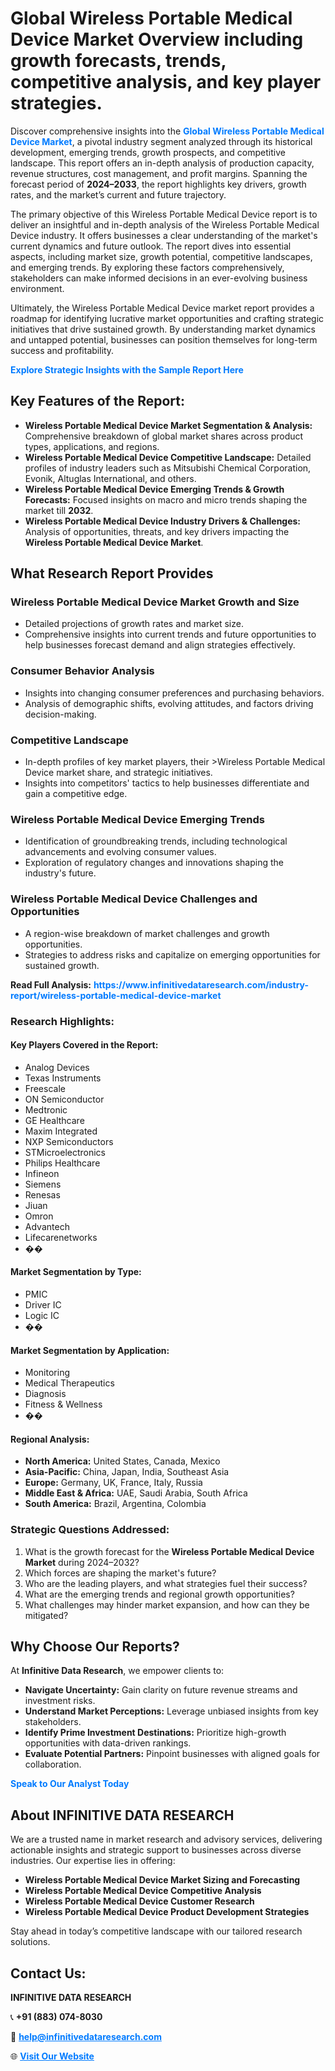 <h1>Global Wireless Portable Medical Device Market Overview including growth forecasts, trends, competitive analysis, and key player strategies.</h1>
<p>
Discover comprehensive insights into the 
<a href="https://www.infinitivedataresearch.com/industry-report/wireless-portable-medical-device-market" rel="dofollow" style="color: #007BFF; text-decoration: none;"><strong>Global Wireless Portable Medical Device Market</strong></a>, a pivotal industry segment analyzed through its historical development, emerging trends, growth prospects, and competitive landscape. This report offers an in-depth analysis of production capacity, revenue structures, cost management, and profit margins. Spanning the forecast period of <strong>2024–2033</strong>, the report highlights key drivers, growth rates, and the market’s current and future trajectory.
</p>
<p>
The primary objective of this Wireless Portable Medical Device report is to deliver an insightful and in-depth analysis of the Wireless Portable Medical Device industry. It offers businesses a clear understanding of the market's current dynamics and future outlook. The report dives into essential aspects, including market size, growth potential, competitive landscapes, and emerging trends. By exploring these factors comprehensively, stakeholders can make informed decisions in an ever-evolving business environment.
</p>
<p>
Ultimately, the Wireless Portable Medical Device market report provides a roadmap for identifying lucrative market opportunities and crafting strategic initiatives that drive sustained growth. By understanding market dynamics and untapped potential, businesses can position themselves for long-term success and profitability.
</p>
<p>
<a href="https://www.infinitivedataresearch.com/request-sample/reportId=109736" style="color: #007BFF; text-decoration: none;"><strong>Explore Strategic Insights with the Sample Report Here</strong></a>
</p>

<h2>Key Features of the Report:</h2>
<ul>
<li><strong>Wireless Portable Medical Device Market Segmentation & Analysis:</strong> Comprehensive breakdown of global market shares across product types, applications, and regions.</li>
<li><strong>Wireless Portable Medical Device Competitive Landscape:</strong> Detailed profiles of industry leaders such as Mitsubishi Chemical Corporation, Evonik, Altuglas International, and others.</li>
<li><strong>Wireless Portable Medical Device Emerging Trends & Growth Forecasts:</strong> Focused insights on macro and micro trends shaping the market till <strong>2032</strong>.</li>
<li><strong>Wireless Portable Medical Device Industry Drivers & Challenges:</strong> Analysis of opportunities, threats, and key drivers impacting the <strong>Wireless Portable Medical Device Market</strong>.</li>
</ul>

<h2>What Research Report Provides</h2>
<h3>Wireless Portable Medical Device Market Growth and Size</h3>
<ul>
<li>Detailed projections of growth rates and market size.</li>
<li>Comprehensive insights into current trends and future opportunities to help businesses forecast demand and align strategies effectively.</li>
</ul>

<h3>Consumer Behavior Analysis</h3>
<ul>
<li>Insights into changing consumer preferences and purchasing behaviors.</li>
<li>Analysis of demographic shifts, evolving attitudes, and factors driving decision-making.</li>
</ul>

<h3>Competitive Landscape</h3>
<ul>
<li>In-depth profiles of key market players, their >Wireless Portable Medical Device market share, and strategic initiatives.</li>
<li>Insights into competitors' tactics to help businesses differentiate and gain a competitive edge.</li>
</ul>

<h3>Wireless Portable Medical Device Emerging Trends</h3>
<ul>
<li>Identification of groundbreaking trends, including technological advancements and evolving consumer values.</li>
<li>Exploration of regulatory changes and innovations shaping the industry's future.</li>
</ul>

<h3>Wireless Portable Medical Device Challenges and Opportunities</h3>
<ul>
<li>A region-wise breakdown of market challenges and growth opportunities.</li>
<li>Strategies to address risks and capitalize on emerging opportunities for sustained growth.</li>
</ul>
<p><strong>Read Full Analysis:</strong> <a href="https://www.infinitivedataresearch.com/industry-report/wireless-portable-medical-device-market" rel="dofollow" style="color: #007BFF; text-decoration: none;"><strong>https://www.infinitivedataresearch.com/industry-report/wireless-portable-medical-device-market</strong></a></p>
<h3>Research Highlights:</h3>
<h4>Key Players Covered in the Report:</h4>
<ul><li>Analog Devices</li><li>Texas Instruments</li><li>Freescale</li><li>ON Semiconductor</li><li>Medtronic</li><li>GE Healthcare</li><li>Maxim Integrated</li><li>NXP Semiconductors</li><li>STMicroelectronics</li><li>Philips Healthcare</li><li>Infineon</li><li>Siemens</li><li>Renesas</li><li>Jiuan</li><li>Omron</li><li>Advantech</li><li>Lifecarenetworks</li><li>��</li></ul>
<h4>Market Segmentation by Type:</h4>
<ul><li>PMIC</li><li>Driver IC</li><li>Logic IC</li><li>��</li></ul>
<h4>Market Segmentation by Application:</h4>
<ul><li>Monitoring</li><li>Medical Therapeutics</li><li>Diagnosis</li><li>Fitness &amp; Wellness</li><li>��</li></ul>

<h4>Regional Analysis:</h4>
<ul>
<li><strong>North America:</strong> United States, Canada, Mexico</li>
<li><strong>Asia-Pacific:</strong> China, Japan, India, Southeast Asia</li>
<li><strong>Europe:</strong> Germany, UK, France, Italy, Russia</li>
<li><strong>Middle East & Africa:</strong> UAE, Saudi Arabia, South Africa</li>
<li><strong>South America:</strong> Brazil, Argentina, Colombia</li>
</ul>

<h3>Strategic Questions Addressed:</h3>
<ol>
<li>What is the growth forecast for the <strong>Wireless Portable Medical Device Market</strong> during 2024–2032?</li>
<li>Which forces are shaping the market's future?</li>
<li>Who are the leading players, and what strategies fuel their success?</li>
<li>What are the emerging trends and regional growth opportunities?</li>
<li>What challenges may hinder market expansion, and how can they be mitigated?</li>
</ol>

<h2>Why Choose Our Reports?</h2>
<p>At <strong>Infinitive Data Research</strong>, we empower clients to:</p>
<ul>
<li><strong>Navigate Uncertainty:</strong> Gain clarity on future revenue streams and investment risks.</li>
<li><strong>Understand Market Perceptions:</strong> Leverage unbiased insights from key stakeholders.</li>
<li><strong>Identify Prime Investment Destinations:</strong> Prioritize high-growth opportunities with data-driven rankings.</li>
<li><strong>Evaluate Potential Partners:</strong> Pinpoint businesses with aligned goals for collaboration.</li>
</ul>
<p><a href="https://www.infinitivedataresearch.com/industry-report/wireless-portable-medical-device-market" rel="dofollow" style="color: #007BFF; text-decoration: none;"><strong>Speak to Our Analyst Today</strong></a></p>

<h2>About INFINITIVE DATA RESEARCH</h2>
<p>We are a trusted name in market research and advisory services, delivering actionable insights and strategic support to businesses across diverse industries. Our expertise lies in offering:</p>
<ul>
<li><strong>Wireless Portable Medical Device Market Sizing and Forecasting</strong></li>
<li><strong>Wireless Portable Medical Device Competitive Analysis</strong></li>
<li><strong>Wireless Portable Medical Device Customer Research</strong></li>
<li><strong>Wireless Portable Medical Device Product Development Strategies</strong></li>
</ul>
<p>Stay ahead in today’s competitive landscape with our tailored research solutions.</p>

<h2>Contact Us:</h2>
<p><strong>INFINITIVE DATA RESEARCH</strong></p>
<p>📞 <strong>+91 (883) 074-8030</strong></p>
<p>📧 <strong><a href="mailto:help@infinitivedataresearch.com" style="color: #007BFF;">help@infinitivedataresearch.com</a></strong></p>
<p>🌐 <strong><a href="https://www.infinitivedataresearch.com" rel="dofollow" style="color: #007BFF;">Visit Our Website</a></strong></p>